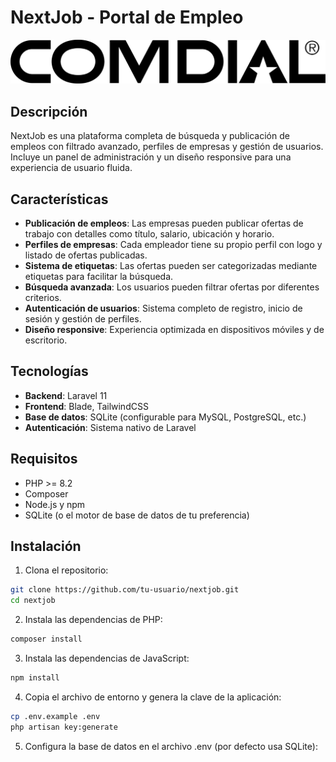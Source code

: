 # NextJob - Portal de Empleo

![NextJob Logo](resources/images/logo.svg)

## Descripción

NextJob es una plataforma completa de búsqueda y publicación de empleos con filtrado avanzado, perfiles de empresas y gestión de usuarios. Incluye un panel de administración y un diseño responsive para una experiencia de usuario fluida.

## Características

- **Publicación de empleos**: Las empresas pueden publicar ofertas de trabajo con detalles como título, salario, ubicación y horario.
- **Perfiles de empresas**: Cada empleador tiene su propio perfil con logo y listado de ofertas publicadas.
- **Sistema de etiquetas**: Las ofertas pueden ser categorizadas mediante etiquetas para facilitar la búsqueda.
- **Búsqueda avanzada**: Los usuarios pueden filtrar ofertas por diferentes criterios.
- **Autenticación de usuarios**: Sistema completo de registro, inicio de sesión y gestión de perfiles.
- **Diseño responsive**: Experiencia optimizada en dispositivos móviles y de escritorio.

## Tecnologías

- **Backend**: Laravel 11
- **Frontend**: Blade, TailwindCSS
- **Base de datos**: SQLite (configurable para MySQL, PostgreSQL, etc.)
- **Autenticación**: Sistema nativo de Laravel

## Requisitos

- PHP >= 8.2
- Composer
- Node.js y npm
- SQLite (o el motor de base de datos de tu preferencia)

## Instalación

1. Clona el repositorio:

```bash
git clone https://github.com/tu-usuario/nextjob.git
cd nextjob
```

2. Instala las dependencias de PHP:

```bash
composer install
```

3. Instala las dependencias de JavaScript:

```bash
npm install
```

4. Copia el archivo de entorno y genera la clave de la aplicación:

```bash
cp .env.example .env
php artisan key:generate
```

5. Configura la base de datos en el archivo .env (por defecto usa SQLite):
